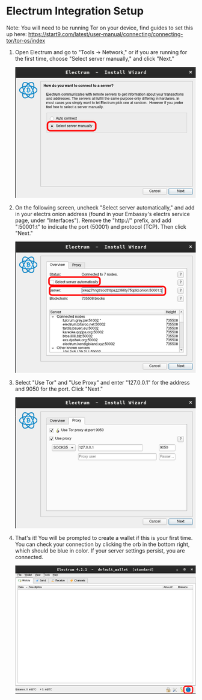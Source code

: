 # Electrum Integration Setup

Note: You will need to be running Tor on your device, find guides to set this up here: https://start9.com/latest/user-manual/connecting/connecting-tor/tor-os/index

1. Open Electrum and go to "Tools -> Network," or if you are running for the first time, choose "Select server manually," and click "Next."

    ![Select Server](./assets/electrum0.png)

1. On the following screen, uncheck "Select server automatically," and add in your electrs onion address (found in your Embassy's electrs service page, under "Interfaces").  Remove the "http://" prefix, and add ":50001:t" to indicate the port (50001) and protocol (TCP).  Then click "Next."

    ![Server Setup](./assets/electrum2.png)
    
1. Select "Use Tor" and "Use Proxy" and enter "127.0.0.1" for the address and 9050 for the port.  Click "Next."

    ![Enable Tor Proxy](./assets/electrum3.png)

1. That's it!  You will be prompted to create a wallet if this is your first time.  You can check your connection by clicking the orb in the bottom right, which should be blue in color.  If your server settings persist, you are connected.
    
    ![Add Server](./assets/electrum4.png)
